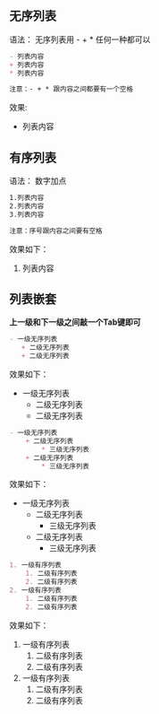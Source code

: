 ## 无序列表

语法：
无序列表用 - + * 任何一种都可以

```markdown
- 列表内容
+ 列表内容
* 列表内容

注意：- + * 跟内容之间都要有一个空格
```

效果: 

* 列表内容



## 有序列表

语法：
数字加点

```markdown
1.列表内容
2.列表内容
3.列表内容

注意：序号跟内容之间要有空格
```

效果如下：

1. 列表内容



## 列表嵌套

**上一级和下一级之间敲一个Tab键即可**

```markdown
- 一级无序列表
   + 二级无序列表
   + 二级无序列表
```

效果如下：

- 一级无序列表
  - 二级无序列表
  - 二级无序列表

```markdown
- 一级无序列表
	+ 二级无序列表
		* 三级无序列表
	+ 二级无序列表
		* 三级无序列表
```

效果如下：

- 一级无序列表
  - 二级无序列表
    - 三级无序列表
  - 二级无序列表
    - 三级无序列表

```markdown
1. 一级有序列表
	1. 二级有序列表
	2. 二级有序列表
2. 一级有序列表
	1. 二级有序列表
    2. 二级有序列表
```

效果如下：

1. 一级有序列表
	1. 二级有序列表
	2. 二级有序列表
2. 一级有序列表
	1. 二级有序列表
    2. 二级有序列表